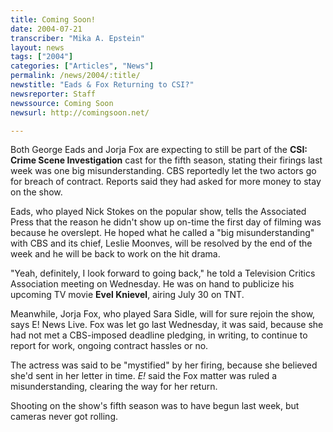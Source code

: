```yaml
---
title: Coming Soon!
date: 2004-07-21
transcriber: "Mika A. Epstein"
layout: news
tags: ["2004"]
categories: ["Articles", "News"]
permalink: /news/2004/:title/
newstitle: "Eads & Fox Returning to CSI?"
newsreporter: Staff
newssource: Coming Soon
newsurl: http://comingsoon.net/

---
```


Both George Eads and Jorja Fox are expecting to still be part of the **CSI: Crime Scene Investigation** cast for the fifth season, stating their firings last week was one big misunderstanding. CBS reportedly let the two actors go for breach of contract. Reports said they had asked for more money to stay on the show.

Eads, who played Nick Stokes on the popular show, tells the Associated Press that the reason he didn't show up on-time the first day of filming was because he overslept. He hoped what he called a "big misunderstanding" with CBS and its chief, Leslie Moonves, will be resolved by the end of the week and he will be back to work on the hit drama.

"Yeah, definitely, I look forward to going back," he told a Television Critics Association meeting on Wednesday. He was on hand to publicize his upcoming TV movie **Evel Knievel**, airing July 30 on TNT.

Meanwhile, Jorja Fox, who played Sara Sidle, will for sure rejoin the show, says E! News Live. Fox was let go last Wednesday, it was said, because she had not met a CBS-imposed deadline pledging, in writing, to continue to report for work, ongoing contract hassles or no.

The actress was said to be "mystified" by her firing, because she believed she'd sent in her letter in time. *E!* said the Fox matter was ruled a misunderstanding, clearing the way for her return.

Shooting on the show's fifth season was to have begun last week, but cameras never got rolling.
